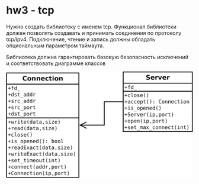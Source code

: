 # hw3 - tcp

Нужно создать библиотеку с именем tcp.
Функционал библиотеки должен позволять создавать и принимать соединения по протоколу tcp/ipv4.
Подключение, чтение и запись должны обладать опциональным параметром таймаута.

Библиотека должна гарантировать базовую безопасность исключений и соответствовать диаграмме классов 

![diagram](img.jpg)
